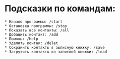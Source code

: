 
# Подсказки по командам:
    * Начало программы: /start
    * Остановка программы: /stop
    * Показать все контакты: /all
    * Добавить контакт: /add
    * Помощь: /help
    * Удалить контак: /delet
    * Сохранить контакты в зыписную книжку: /save
    * Загрузить контакты из записной книжки: /load
